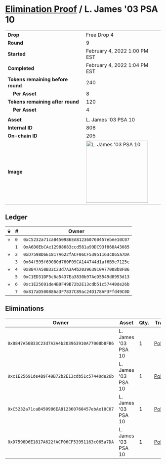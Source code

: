 # [Elimination Proof](./readme.md) / L. James &#039;03 PSA 10

|||
|---|---|
| **Drop** | Free Drop 4 |
| **Round** | 9 |
| **Started** | February 4, 2022 1:00 PM EST |
| **Completed** | February 4, 2022 1:04 PM EST |
| **Tokens remaining before round** | 240 |
| **&nbsp;&nbsp;&nbsp;&nbsp;Per Asset** | 8 |
| **Tokens remaining after round** | 120 |
| **&nbsp;&nbsp;&nbsp;&nbsp;Per Asset** | 4 |
| | |
| **Asset** | L. James &#039;03 PSA 10 |
| **Internal ID** | 808 |
| **On-chain ID** | 205 |
| **Image** | <img src="https://tcdn.blokpax.com/957181fa-d41b-466b-bde9-301d764f5a32/0c88d0c0e21fe754676c9bfafbdad3a534e1b88c67d0656b6cf6e4c55a5c7001.jpg" height="200" alt="L. James &#039;03 PSA 10" /> |

## Ledger

| 💀 | # | Owner |
| --- | --- | --- |
| 💀 | `0` | `0xC5232a71caB450986EA812360760457ebAe10C07` |
|  | `1` | `0xA6D0EbCAe12988683ccd581a99DC93f868A43085` |
| 💀 | `2` | `0xD7598D6E1817A622fACF06CF53951163c065a7DA` |
|  | `3` | `0x64f595f69080d760F09CA144744d1af6B9e7125c` |
| 💀 | `4` | `0x8847A50B33C23d7A3A4b203963910A77008b8FB6` |
|  | `5` | `0xC1ED31DF5c6a5437Ea3830b97AeD5549d8953d13` |
| 💀 | `6` | `0xc1E25691de4B9F49B72b2E13cdb51c57440de26b` |
|  | `7` | `0x817aD500886a3F7837C89ac24D178AF3Ffd49C0D` |


## Eliminations

| Owner | Asset | Qty. | Transaction |
| --- | --- | --- | --- |
| `0x8847A50B33C23d7A3A4b203963910A77008b8FB6` | L. James '03 PSA 10 | 1 | [Polygonscan](https://polygonscan.com/tx/0xbcde935934396f6c56e8522fcdea58bac5cd50bac38fdc54fc640172a5112ff0) |
| `0xc1E25691de4B9F49B72b2E13cdb51c57440de26b` | L. James '03 PSA 10 | 1 | [Polygonscan](https://polygonscan.com/tx/0xd42e75a70e9c010b2df37bfadc5f0efeaf31d87f96371efe4a64a624669b60d2) |
| `0xC5232a71caB450986EA812360760457ebAe10C07` | L. James '03 PSA 10 | 1 | [Polygonscan](https://polygonscan.com/tx/0x9c169bf3ece59411cc1903800bde3d7b5cf2a6b5c57e4573a91a85975edc5df5) |
| `0xD7598D6E1817A622fACF06CF53951163c065a7DA` | L. James '03 PSA 10 | 1 | [Polygonscan](https://polygonscan.com/tx/0x8cd7993f77d71b6c125e1f38d07a73b29ee074d780a7a9b500309d331d8113dd) |
